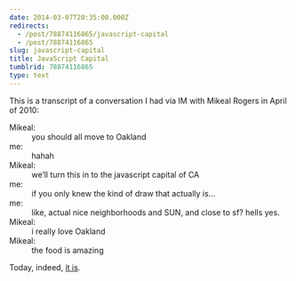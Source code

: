 ```yaml
---
date: 2014-03-07T20:35:00.000Z
redirects:
  - /post/78874116865/javascript-capital
  - /post/78874116865
slug: javascript-capital
title: JavaScript Capital
tumblrid: 78874116865
type: text
---
```

<p>This is a transcript of a conversation I had via IM with Mikeal Rogers in April of 2010:</p>

<dl class="chat"><dt class="odd person1">Mikeal:</dt>
<dd class="odd">you should all move to Oakland</dd>
<dt class="even person2">me:</dt>
<dd class="even">hahah</dd>
<dt class="odd person1">Mikeal:</dt>
<dd class="odd">we&rsquo;ll turn this in to the javascript capital of CA</dd>
<dt class="even person2">me:</dt>
<dd class="even">if you only knew the kind of draw that actually is&hellip;</dd>
<dt class="odd person2">me:</dt>
<dd class="odd">like, actual nice neighborhoods and SUN, and close to sf? hells yes.</dd>
<dt class="even person1">Mikeal:</dt>
<dd class="even">i really love Oakland</dd>
<dt class="odd person1">Mikeal:</dt>
<dd class="odd">the food is amazing</dd>
</dl><p>Today, indeed, <a href="http://oaklandwiki.org/JavaScript">it is</a>.</p>

